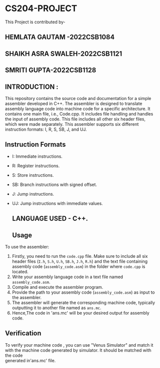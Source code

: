 # CS204-PROJECT

This Project is contributed by-
  
## HEMLATA GAUTAM -2022CSB1084
## SHAIKH ASRA SWALEH-2022CSB1121
## SMRITI GUPTA-2022CSB1128
  
## INTRODUCTION :
This repository contains the source code and documentation for a simple assembler developed in C++. 
The assembler is designed to translate assembly language code into machine code for a specific architecture.
It contains one main file, i.e., Code.cpp. It includes file handling and handles the input of assembly code. This file includes all other six header files, 
which were made separately.
This assembler supports six different instruction formats: I, R, S, SB, J, and UJ.

## Instruction Formats
- I: Immediate instructions.
- R: Register instructions.
- S: Store instructions.
- SB: Branch instructions with signed offset.
- J: Jump instructions.
- UJ: Jump instructions with immediate values.
  ## LANGUAGE USED - C++.
  
  ## Usage
To use the assembler:
1. Firstly, you need to run the `code.cpp` file. Make sure to include all six header files (`I.h`, `S.h`, `U.h`, `SB.h`, `J.h`, `R.h`) and the text file containing      assembly code (`assembly_code.asm`) in the folder where `code.cpp` is located.
2. Write your assembly language code in a text file named `assembly_code.asm`.
3. Compile and execute the assembler program.
4. Provide the path to your assembly code (`assembly_code.asm`) as input to the assembler.
5. The assembler will generate the corresponding machine code, typically outputting it to another file named as `ans.mc`.
6. Hence,The code in 'ans.mc' will be your desired output for assembly code.
   
## Verification
To verify your machine code , you can use "Venus Simulator" and match it with the machine code generated by simulator. It should be matched with the code       
generated in'ans.mc' file.
   
   


